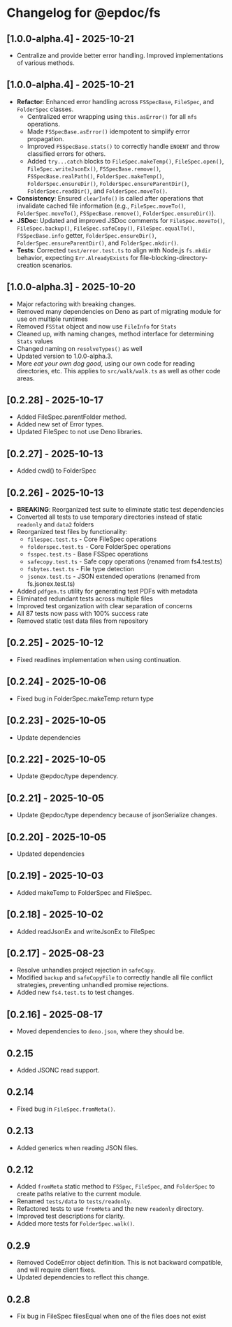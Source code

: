 # Changelog for @epdoc/fs

## [1.0.0-alpha.4] - 2025-10-21

- Centralize and provide better error handling. Improved implementations of various methods.

## [1.0.0-alpha.4] - 2025-10-21

- **Refactor**: Enhanced error handling across `FSSpecBase`, `FileSpec`, and `FolderSpec` classes.
  - Centralized error wrapping using `this.asError()` for all `nfs` operations.
  - Made `FSSpecBase.asError()` idempotent to simplify error propagation.
  - Improved `FSSpecBase.stats()` to correctly handle `ENOENT` and throw classified errors for others.
  - Added `try...catch` blocks to `FileSpec.makeTemp()`, `FileSpec.open()`, `FileSpec.writeJsonEx()`, `FSSpecBase.remove()`, `FSSpecBase.realPath()`, `FolderSpec.makeTemp()`, `FolderSpec.ensureDir()`, `FolderSpec.ensureParentDir()`, `FolderSpec.readDir()`, and `FolderSpec.moveTo()`.
- **Consistency**: Ensured `clearInfo()` is called after operations that invalidate cached file information (e.g., `FileSpec.moveTo()`, `FolderSpec.moveTo()`, `FSSpecBase.remove()`, `FolderSpec.ensureDir()`).
- **JSDoc**: Updated and improved JSDoc comments for `FileSpec.moveTo()`, `FileSpec.backup()`, `FileSpec.safeCopy()`, `FileSpec.equalTo()`, `FSSpecBase.info` getter, `FolderSpec.ensureDir()`, `FolderSpec.ensureParentDir()`, and `FolderSpec.mkdir()`.
- **Tests**: Corrected `test/error.test.ts` to align with Node.js `fs.mkdir` behavior, expecting `Err.AlreadyExists` for file-blocking-directory-creation scenarios.

## [1.0.0-alpha.3] - 2025-10-20

- Major refactoring with breaking changes.
- Removed many dependencies on Deno as part of migrating module for use on multiple runtimes
- Removed `FSStat` object and now use `FileInfo` for `Stats`
- Cleaned up, with naming changes, method interface for determining `Stats` values
- Changed naming on `resolveTypes()` as well
- Updated version to 1.0.0-alpha.3.
- More _eat your own dog good_, using our own code for reading directories, etc. This applies to `src/walk/walk.ts` as
  well as other code areas.

## [0.2.28] - 2025-10-17

- Added FileSpec.parentFolder method.
- Added new set of Error types.
- Updated FileSpec to not use Deno libraries.

## [0.2.27] - 2025-10-13

- Added cwd() to FolderSpec

## [0.2.26] - 2025-10-13

- **BREAKING**: Reorganized test suite to eliminate static test dependencies
- Converted all tests to use temporary directories instead of static `readonly` and `data2` folders
- Reorganized test files by functionality:
  - `filespec.test.ts` - Core FileSpec operations
  - `folderspec.test.ts` - Core FolderSpec operations
  - `fsspec.test.ts` - Base FSSpec operations
  - `safecopy.test.ts` - Safe copy operations (renamed from fs4.test.ts)
  - `fsbytes.test.ts` - File type detection
  - `jsonex.test.ts` - JSON extended operations (renamed from fs.jsonex.test.ts)
- Added `pdfgen.ts` utility for generating test PDFs with metadata
- Eliminated redundant tests across multiple files
- Improved test organization with clear separation of concerns
- All 87 tests now pass with 100% success rate
- Removed static test data files from repository

## [0.2.25] - 2025-10-12

- Fixed readlines implementation when using continuation.

## [0.2.24] - 2025-10-06

- Fixed bug in FolderSpec.makeTemp return type

## [0.2.23] - 2025-10-05

- Update dependencies

## [0.2.22] - 2025-10-05

- Update @epdoc/type dependency.

## [0.2.21] - 2025-10-05

- Update @epdoc/type dependency because of jsonSerialize changes.

## [0.2.20] - 2025-10-05

- Updated dependencies

## [0.2.19] - 2025-10-03

- Added makeTemp to FolderSpec and FileSpec.

## [0.2.18] - 2025-10-02

- Added readJsonEx and writeJsonEx to FileSpec

## [0.2.17] - 2025-08-23

- Resolve unhandles project rejection in `safeCopy`.
- Modified `backup` and `safeCopyFile` to correctly handle all file conflict strategies, preventing unhandled promise
  rejections.
- Added new `fs4.test.ts` to test changes.

## [0.2.16] - 2025-08-17

- Moved dependencies to `deno.json`, where they should be.

## 0.2.15

- Added JSONC read support.

## 0.2.14

- Fixed bug in `FileSpec.fromMeta()`.

## 0.2.13

- Added generics when reading JSON files.

## 0.2.12

- Added `fromMeta` static method to `FSSpec`, `FileSpec`, and `FolderSpec` to create paths relative to the current
  module.
- Renamed `tests/data` to `tests/readonly`.
- Refactored tests to use `fromMeta` and the new `readonly` directory.
- Improved test descriptions for clarity.
- Added more tests for `FolderSpec.walk()`.

## 0.2.9

- Removed CodeError object definition. This is not backward compatible, and will require client fixes.
- Updated dependencies to reflect this change.

## 0.2.8

- Fix bug in FileSpec filesEqual when one of the files does not exist
